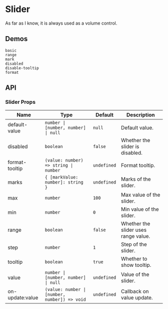 # Slider

As far as I know, it is always used as a volume control.

## Demos

```demo
basic
range
mark
disabled
disable-tooltip
format
```

## API

### Slider Props

| Name | Type | Default | Description |
| --- | --- | --- | --- |
| default-value | `number \| [number, number] \| null` | `null` | Default value. |
| disabled | `boolean` | `false` | Whether the slider is disabled. |
| format-tooltip | `(value: number) => string \| number` | `undefined` | Format tooltip. |
| marks | `{ [markValue: number]: string }` | `undefined` | Marks of the slider. |
| max | `number` | `100` | Max value of the slider. |
| min | `number` | `0` | Min value of the slider. |
| range | `boolean` | `false` | Whether the slider uses range value. |
| step | `number` | `1` | Step of the slider. |
| tooltip | `boolean` | `true` | Whether to show tooltip. |
| value | `number \| [number, number] \| null` | `undefined` | Value of the slider. |
| on-update:value | `(value: number \| [number, number]) => void` | `undefined` | Callback on value update. |
